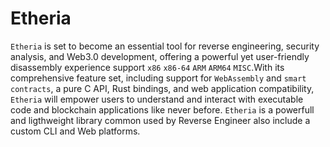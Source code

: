 # Etheria
`Etheria` is set to become an essential tool for reverse engineering, security analysis, and Web3.0 development, offering a powerful yet user-friendly disassembly experience support `x86` `x86-64` `ARM` `ARM64` `MISC`.With its comprehensive feature set, including support for `WebAssembly` and `smart contracts`, a pure C API, Rust bindings, and web application compatibility, `Etheria` will empower users to understand and interact with executable code and blockchain applications like never before.
`Etheria` is a powerfull and ligthweight library common used by Reverse Engineer also include a custom CLI and Web platforms. 
